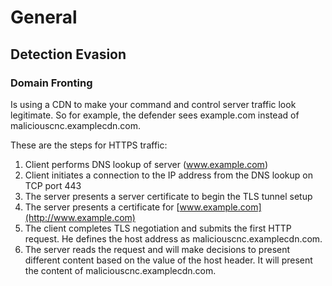 # General

## Detection Evasion

### Domain Fronting

Is using a CDN to make your command and control server traffic look legitimate. So for example, the defender sees example.com instead of maliciouscnc.examplecdn.com.

These are the steps for HTTPS traffic:

1. Client performs DNS lookup of server (www.example.com)
2. Client initiates a connection to the IP address from the DNS lookup on TCP port 443
3. The server presents a server certificate to begin the TLS tunnel setup
4. The server presents a certificate for [www.example.com](http://www.example.com)
5. The client completes TLS negotiation and submits the first HTTP request. He defines the host address as maliciouscnc.examplecdn.com.
6. The server reads the request and will make decisions to present different content based on the value of the host header. It will present the content of maliciouscnc.examplecdn.com.
